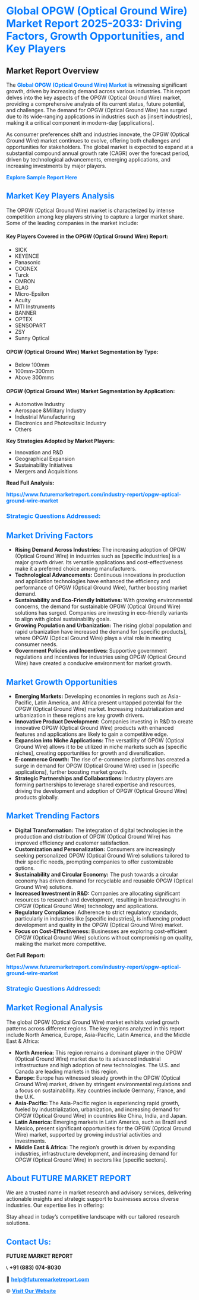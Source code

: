 <h1 style="color: #007BFF;">Global OPGW (Optical Ground Wire) Market Report 2025-2033: Driving Factors, Growth Opportunities, and Key Players</h1>

<section id="overview">
<h2>Market Report Overview</h2>
<p>The <a href="https://www.futuremarketreport.com/industry-report/opgw-optical-ground-wire-market" style="color: #007BFF; text-decoration: none;"><strong>Global OPGW (Optical Ground Wire) Market</strong></a> is witnessing significant growth, driven by increasing demand across various industries. This report delves into the key aspects of the OPGW (Optical Ground Wire) market, providing a comprehensive analysis of its current status, future potential, and challenges. The demand for OPGW (Optical Ground Wire) has surged due to its wide-ranging applications in industries such as [insert industries], making it a critical component in modern-day [applications].</p>
<p>As consumer preferences shift and industries innovate, the OPGW (Optical Ground Wire) market continues to evolve, offering both challenges and opportunities for stakeholders. The global market is expected to expand at a substantial compound annual growth rate (CAGR) over the forecast period, driven by technological advancements, emerging applications, and increasing investments by major players.</p>
</section>

<section id="overview">
<p><a href="https://www.futuremarketreport.com/request-sample/reportId=37767" style="color: #007BFF; text-decoration: none;"><strong>Explore Sample Report Here</strong></a></p>
</section>

<section id="key-players">
<h2 style="color: #007BFF;">Market Key Players Analysis</h2>
<p>The OPGW (Optical Ground Wire) market is characterized by intense competition among key players striving to capture a larger market share. Some of the leading companies in the market include:</p>
<h4>Key Players Covered in the OPGW (Optical Ground Wire) Report:</h4>
<ul><li>SICK</li><li>KEYENCE</li><li>Panasonic</li><li>COGNEX</li><li>Turck</li><li>OMRON</li><li>ELAG</li><li>Micro-Epsilon</li><li>Acuity</li><li>MTI Instruments</li><li>BANNER</li><li>OPTEX</li><li>SENSOPART</li><li>ZSY</li><li>Sunny Optical</li></ul>
<h4>OPGW (Optical Ground Wire) Market Segmentation by Type:</h4>
<ul><li>Below 100mm</li><li>100mm-300mm</li><li>Above 300mms</li></ul>

<h4>OPGW (Optical Ground Wire) Market Segmentation by Application:</h4>
<ul><li>Automotive Industry</li><li>Aerospace &amp;Military Industry</li><li>Industrial Manufacturing</li><li>Electronics and Photovoltaic Industry</li><li>Others</li></ul>
<p><strong>Key Strategies Adopted by Market Players:</strong></p>
<ul>
<li>Innovation and R&D</li>
<li>Geographical Expansion</li>
<li>Sustainability Initiatives</li>
<li>Mergers and Acquisitions</li>
</ul>
</section>

<section>
<p><strong>Read Full Analysis: </strong></p><a href="https://www.futuremarketreport.com/industry-report/opgw-optical-ground-wire-market" style="color: #007BFF; text-decoration: none;"><strong>https://www.futuremarketreport.com/industry-report/opgw-optical-ground-wire-market</strong></a>
<h3 style="color: #007BFF;">Strategic Questions Addressed:</h3>
</section>

<section id="driving-factors">
<h2 style="color: #007BFF;">Market Driving Factors</h2>
<ul>
<li><strong>Rising Demand Across Industries:</strong> The increasing adoption of OPGW (Optical Ground Wire) in industries such as [specific industries] is a major growth driver. Its versatile applications and cost-effectiveness make it a preferred choice among manufacturers.</li>
<li><strong>Technological Advancements:</strong> Continuous innovations in production and application technologies have enhanced the efficiency and performance of OPGW (Optical Ground Wire), further boosting market demand.</li>
<li><strong>Sustainability and Eco-Friendly Initiatives:</strong> With growing environmental concerns, the demand for sustainable OPGW (Optical Ground Wire) solutions has surged. Companies are investing in eco-friendly variants to align with global sustainability goals.</li>
<li><strong>Growing Population and Urbanization:</strong> The rising global population and rapid urbanization have increased the demand for [specific products], where OPGW (Optical Ground Wire) plays a vital role in meeting consumer needs.</li>
<li><strong>Government Policies and Incentives:</strong> Supportive government regulations and incentives for industries using OPGW (Optical Ground Wire) have created a conducive environment for market growth.</li>
</ul>
</section>

<section id="growth-opportunities">
<h2 style="color: #007BFF;">Market Growth Opportunities</h2>
<ul>
<li><strong>Emerging Markets:</strong> Developing economies in regions such as Asia-Pacific, Latin America, and Africa present untapped potential for the OPGW (Optical Ground Wire) market. Increasing industrialization and urbanization in these regions are key growth drivers.</li>
<li><strong>Innovative Product Development:</strong> Companies investing in R&D to create innovative OPGW (Optical Ground Wire) products with enhanced features and applications are likely to gain a competitive edge.</li>
<li><strong>Expansion into Niche Applications:</strong> The versatility of OPGW (Optical Ground Wire) allows it to be utilized in niche markets such as [specific niches], creating opportunities for growth and diversification.</li>
<li><strong>E-commerce Growth:</strong> The rise of e-commerce platforms has created a surge in demand for OPGW (Optical Ground Wire) used in [specific applications], further boosting market growth.</li>
<li><strong>Strategic Partnerships and Collaborations:</strong> Industry players are forming partnerships to leverage shared expertise and resources, driving the development and adoption of OPGW (Optical Ground Wire) products globally.</li>
</ul>
</section>

<section id="trending-factors">
<h2 style="color: #007BFF;">Market Trending Factors</h2>
<ul>
<li><strong>Digital Transformation:</strong> The integration of digital technologies in the production and distribution of OPGW (Optical Ground Wire) has improved efficiency and customer satisfaction.</li>
<li><strong>Customization and Personalization:</strong> Consumers are increasingly seeking personalized OPGW (Optical Ground Wire) solutions tailored to their specific needs, prompting companies to offer customizable options.</li>
<li><strong>Sustainability and Circular Economy:</strong> The push towards a circular economy has driven demand for recyclable and reusable OPGW (Optical Ground Wire) solutions.</li>
<li><strong>Increased Investment in R&D:</strong> Companies are allocating significant resources to research and development, resulting in breakthroughs in OPGW (Optical Ground Wire) technology and applications.</li>
<li><strong>Regulatory Compliance:</strong> Adherence to strict regulatory standards, particularly in industries like [specific industries], is influencing product development and quality in the OPGW (Optical Ground Wire) market.</li>
<li><strong>Focus on Cost-Effectiveness:</strong> Businesses are exploring cost-efficient OPGW (Optical Ground Wire) solutions without compromising on quality, making the market more competitive.</li>
</ul>
</section>

<section>
<p><strong>Get Full Report: </strong></p><a href="https://www.futuremarketreport.com/industry-report/opgw-optical-ground-wire-market" style="color: #007BFF; text-decoration: none;"><strong>https://www.futuremarketreport.com/industry-report/opgw-optical-ground-wire-market</strong></a>
<h3 style="color: #007BFF;">Strategic Questions Addressed:</h3>
</section>


<section id="regional-analysis">
<h2 style="color: #007BFF;">Market Regional Analysis</h2>
<p>The global OPGW (Optical Ground Wire) market exhibits varied growth patterns across different regions. The key regions analyzed in this report include North America, Europe, Asia-Pacific, Latin America, and the Middle East & Africa:</p>
<ul>
<li><strong>North America:</strong> This region remains a dominant player in the OPGW (Optical Ground Wire) market due to its advanced industrial infrastructure and high adoption of new technologies. The U.S. and Canada are leading markets in this region.</li>
<li><strong>Europe:</strong> Europe has witnessed steady growth in the OPGW (Optical Ground Wire) market, driven by stringent environmental regulations and a focus on sustainability. Key countries include Germany, France, and the U.K.</li>
<li><strong>Asia-Pacific:</strong> The Asia-Pacific region is experiencing rapid growth, fueled by industrialization, urbanization, and increasing demand for OPGW (Optical Ground Wire) in countries like China, India, and Japan.</li>
<li><strong>Latin America:</strong> Emerging markets in Latin America, such as Brazil and Mexico, present significant opportunities for the OPGW (Optical Ground Wire) market, supported by growing industrial activities and investments.</li>
<li><strong>Middle East & Africa:</strong> The region’s growth is driven by expanding industries, infrastructure development, and increasing demand for OPGW (Optical Ground Wire) in sectors like [specific sectors].</li>
</ul>
</section>

<footer>
<h2 style="color: #007BFF;">About FUTURE MARKET REPORT</h2>
<p>We are a trusted name in market research and advisory services, delivering actionable insights and strategic support to businesses across diverse industries. Our expertise lies in offering:</p>

<p>Stay ahead in today’s competitive landscape with our tailored research solutions.</p>

<h2 style="color: #007BFF;">Contact Us:</h2>
<p><strong>FUTURE MARKET REPORT</strong></p>
<p>📞 <strong>+91 (883) 074-8030</strong></p>
<p>📧 <strong><a href="mailto:help@futuremarketreport.com" style="color: #007BFF;">help@futuremarketreport.com</a></strong></p>
<p>🌐 <strong><a href="https://www.futuremarketreport.com/" style="color: #007BFF;">Visit Our Website</a></strong></p>
</footer>